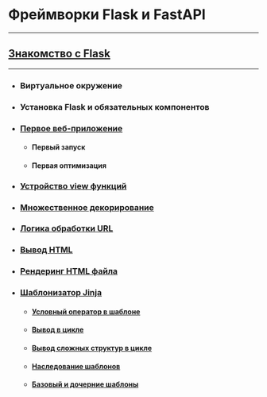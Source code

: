 # Фреймворки Flask и FastAPI
***
## [Знакомство с Flask](l_1_getting_to_know_flask/README.md)
***
  * ### Виртуальное окружение
  * ### Установка Flask и обязательных компонентов
  * ### [Первое веб-приложение](l_1_getting_to_know_flask/app_01.py)
      * #### Первый запуск
      * #### Первая оптимизация
  * ### [Устройство view функций](l_1_getting_to_know_flask/app_02.py)
  * ### [Множественное декорирование](l_1_getting_to_know_flask/app_03.py)
  * ### [Логика обработки URL](l_1_getting_to_know_flask/app_04.py)
  * ### [Вывод HTML](l_1_getting_to_know_flask/app_05.py)
  * ### [Рендеринг HTML файла](l_1_getting_to_know_flask/app_06.py)
  * ### [Шаблонизатор Jinja](l_1_getting_to_know_flask/app_07.py)
      * #### [Условный оператор в шаблоне](l_1_getting_to_know_flask/app_08.py)
      * #### [Вывод в цикле](l_1_getting_to_know_flask/app_09.py)
      * #### [Вывод сложных структур в цикле](l_1_getting_to_know_flask/app_10.py)
      * #### [Наследование шаблонов](l_1_getting_to_know_flask/app_11.py)
      * #### [Базовый и дочерние шаблоны](l_1_getting_to_know_flask/app_12.py)
